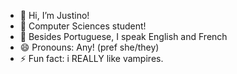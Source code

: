 - 👋 Hi, I’m Justino!
- 👀 Computer Sciences student!
- 🌱 Besides Portuguese, I speak English and French
- 😄 Pronouns: Any! (pref she/they)
- ⚡ Fun fact: i REALLY like vampires.
